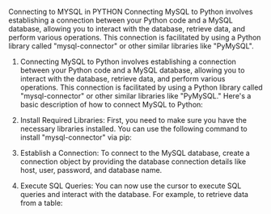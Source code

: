 Connecting to MYSQL in PYTHON
Connecting MySQL to Python involves establishing a connection between your Python code and a MySQL database, allowing you to interact with the database, retrieve data, and perform various operations. This connection is facilitated by using a Python library called "mysql-connector" or other similar libraries like "PyMySQL".

1. Connecting MySQL to Python involves establishing a connection between your Python code and a MySQL database, allowing you to interact with the database, retrieve data, and perform various operations. This connection is facilitated by using a Python library called "mysql-connector" or other similar libraries like "PyMySQL." Here's a basic description of how to connect MySQL to Python:

2. Install Required Libraries:
First, you need to make sure you have the necessary libraries installed. You can use the following command to install "mysql-connector" via pip:

3. Establish a Connection:
To connect to the MySQL database, create a connection object by providing the database connection details like host, user, password, and database name.

5. Execute SQL Queries:
You can now use the cursor to execute SQL queries and interact with the database. For example, to retrieve data from a table:
